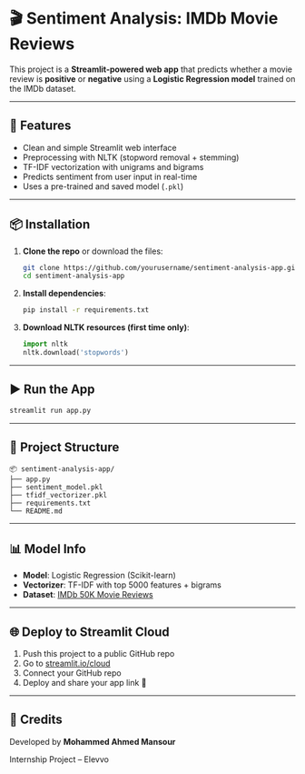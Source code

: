# 🎬 Sentiment Analysis: IMDb Movie Reviews

This project is a **Streamlit-powered web app** that predicts whether a movie review is **positive** or **negative** using a **Logistic Regression model** trained on the IMDb dataset.

---

## 🚀 Features

- Clean and simple Streamlit web interface
- Preprocessing with NLTK (stopword removal + stemming)
- TF-IDF vectorization with unigrams and bigrams
- Predicts sentiment from user input in real-time
- Uses a pre-trained and saved model (`.pkl`)

---

## 📦 Installation

1. **Clone the repo** or download the files:
   ```bash
   git clone https://github.com/yourusername/sentiment-analysis-app.git
   cd sentiment-analysis-app

2. **Install dependencies**:

   ```bash
   pip install -r requirements.txt
   ```

3. **Download NLTK resources (first time only)**:

   ```python
   import nltk
   nltk.download('stopwords')
   ```

---

## ▶️ Run the App

```bash
streamlit run app.py
```

---

## 📁 Project Structure

```
📦 sentiment-analysis-app/
├── app.py
├── sentiment_model.pkl
├── tfidf_vectorizer.pkl
├── requirements.txt
└── README.md
```

---

## 📊 Model Info

* **Model**: Logistic Regression (Scikit-learn)
* **Vectorizer**: TF-IDF with top 5000 features + bigrams
* **Dataset**: [IMDb 50K Movie Reviews](https://www.kaggle.com/datasets/lakshmi25npathi/imdb-dataset-of-50k-movie-reviews)

---

## 🌐 Deploy to Streamlit Cloud

1. Push this project to a public GitHub repo
2. Go to [streamlit.io/cloud](https://streamlit.io/cloud)
3. Connect your GitHub repo
4. Deploy and share your app link 🎉

---

## 🤝 Credits

Developed by **Mohammed Ahmed Mansour**

Internship Project – Elevvo
